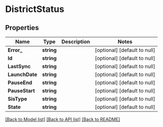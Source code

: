 # DistrictStatus

## Properties
Name | Type | Description | Notes
------------ | ------------- | ------------- | -------------
**Error_** | **string** |  | [optional] [default to null]
**Id** | **string** |  | [optional] [default to null]
**LastSync** | **string** |  | [optional] [default to null]
**LaunchDate** | **string** |  | [optional] [default to null]
**PauseEnd** | **string** |  | [optional] [default to null]
**PauseStart** | **string** |  | [optional] [default to null]
**SisType** | **string** |  | [optional] [default to null]
**State** | **string** |  | [optional] [default to null]

[[Back to Model list]](../README.md#documentation-for-models) [[Back to API list]](../README.md#documentation-for-api-endpoints) [[Back to README]](../README.md)


